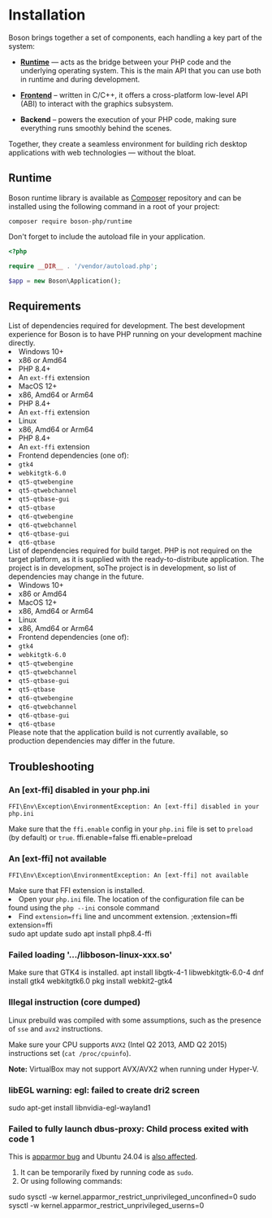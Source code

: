 # Installation

<show-structure for="chapter" depth="2"/>

Boson brings together a set of components, each handling a key part of the system:

- [**Runtime**](https://github.com/BosonPHP/Runtime) — acts as the bridge between your PHP code 
  and the underlying operating system. This is the main API that you can use both in runtime and 
  during development.

- [**Frontend**](https://github.com/BosonPHP/Frontend) – written in C/C++, it offers a cross-platform 
  low-level API (ABI) to interact with the graphics subsystem.

- <tooltip term="TODO">**Backend** – powers the execution of your PHP code, making sure everything 
  runs smoothly behind the scenes.</tooltip>

Together, they create a seamless environment for building rich desktop applications with 
web technologies — without the bloat.


## Runtime

Boson runtime library is available as [Composer](https://getcomposer.org/doc/)
repository and can be installed using the following command in a root of your
project:

```shell
composer require boson-php/runtime
```

Don't forget to include the autoload file in your application.

```php
<?php

require __DIR__ . '/vendor/autoload.php';

$app = new Boson\Application();
```


## Requirements

<tabs>
    <tab title="Development">
        List of dependencies required for development.
        <tip>
        The best development experience for Boson is to 
        have PHP running on your development machine directly.
        </tip>
        <tabs>
            <tab title="Windows">
                <list>
                    <li>Windows 10+</li>
                    <li>x86 or Amd64</li>
                    <li>PHP 8.4+
                        <list>
                            <li>An <code>ext-ffi</code> extension</li>
                        </list>
                    </li>
                </list>
            </tab>
            <tab title="MacOS">
                <list>
                    <li>MacOS 12+</li>
                    <li>x86, Amd64 or Arm64</li>
                    <li>PHP 8.4+
                        <list>
                            <li>An <code>ext-ffi</code> extension</li>
                        </list>
                    </li>
                </list>
            </tab>
            <tab title="Linux">
                <list>
                    <li>Linux</li>
                    <li>x86, Amd64 or Arm64</li>
                    <li>PHP 8.4+
                        <list>
                            <li>An <code>ext-ffi</code> extension</li>
                        </list>
                    </li>
                    <li>Frontend dependencies (one of):
                        <tabs>
                        <tab title="GTK 4">
                            <list>
                                <li><code>gtk4</code></li>
                                <li><code>webkitgtk-6.0</code></li>
                            </list>
                        </tab>
                        <tab title="QT 5">
                            <list>
                                <li><code>qt5-qtwebengine</code></li>
                                <li><code>qt5-qtwebchannel</code></li>
                                <li><code>qt5-qtbase-gui</code></li>
                                <li><code>qt5-qtbase</code></li>
                            </list>
                        </tab>
                        <tab title="QT6">
                            <list>
                                <li><code>qt6-qtwebengine</code></li>
                                <li><code>qt6-qtwebchannel</code></li>
                                <li><code>qt6-qtbase-gui</code></li>
                                <li><code>qt6-qtbase</code></li>
                            </list>
                        </tab>
                        </tabs>
                    </li>
                </list>
            </tab>
        </tabs>
    </tab>
    <tab title="Production">
        List of dependencies required for build target.
        <tip>
        PHP is not required on the target platform, as it is 
        supplied with the ready-to-distribute application.
        </tip>
        <warning>
        The project is in development, soThe project is in development, so 
        list of dependencies may change in the future.
        </warning>
        <tabs>
            <tab title="Windows">
                <list>
                    <li>Windows 10+</li>
                    <li>x86 or Amd64</li>
                </list>
            </tab>
            <tab title="MacOS">
                <list>
                    <li>MacOS 12+</li>
                    <li>x86, Amd64 or Arm64</li>
                </list>
            </tab>
            <tab title="Linux">
                <list>
                    <li>Linux</li>
                    <li>x86, Amd64 or Arm64</li>
                    <li>Frontend dependencies (one of):
                        <tabs>
                        <tab title="GTK 4">
                            <list>
                                <li><code>gtk4</code></li>
                                <li><code>webkitgtk-6.0</code></li>
                            </list>
                        </tab>
                        <tab title="QT 5">
                            <list>
                                <li><code>qt5-qtwebengine</code></li>
                                <li><code>qt5-qtwebchannel</code></li>
                                <li><code>qt5-qtbase-gui</code></li>
                                <li><code>qt5-qtbase</code></li>
                            </list>
                        </tab>
                        <tab title="QT6">
                            <list>
                                <li><code>qt6-qtwebengine</code></li>
                                <li><code>qt6-qtwebchannel</code></li>
                                <li><code>qt6-qtbase-gui</code></li>
                                <li><code>qt6-qtbase</code></li>
                            </list>
                        </tab>
                        </tabs>
                    </li>
                </list>
            </tab>
        </tabs>
    </tab>
</tabs>

<warning>
Please note that the application build is not currently available, 
so production dependencies may differ in the future.
</warning>


## Troubleshooting

### An [ext-ffi] disabled in your php.ini

```shell
FFI\Env\Exception\EnvironmentException: An [ext-ffi] disabled in your php.ini
```

<note>
Make sure that the <code>ffi.enable</code> config in your <code>php.ini</code> 
file is set to <code>preload</code> (by default) or <code>true</code>.

<compare>
<code-block lang="ini">
ffi.enable=false
</code-block>
<code-block lang="ini">
ffi.enable=preload
</code-block>
</compare>
</note>

### An [ext-ffi] not available

```shell
FFI\Env\Exception\EnvironmentException: An [ext-ffi] not available
```

<note>
Make sure that FFI extension is installed.

<tabs>
<tab title="Windows">
  <list>
    <li>
      Open your <code>php.ini</code> file.
      <tip>The location of the configuration file can be found using the <code>php --ini</code> console command</tip>
    </li>
    <li>
      Find <code>extension=ffi</code> line and uncomment extension.
      <compare>
      <code-block lang="ini">
      ;extension=ffi
      </code-block>
      <code-block lang="ini">
      extension=ffi
      </code-block>
      </compare>
    </li>
  </list>
</tab>
<tab title="Linux (Debian)">
<code-block lang="bash">
sudo apt update
sudo apt install php8.4-ffi
</code-block>
</tab>
</tabs>
</note>


### Failed loading '.../libboson-linux-xxx.so'

<note>
Make sure that GTK4 is installed.
<tabs>
<tab title="Linux (Debian)">
<code-block lang="bash">
apt install libgtk-4-1 libwebkitgtk-6.0-4
</code-block>
</tab>
<tab title="Linux (Fedora)">
<code-block lang="bash">
dnf install gtk4 webkitgtk6.0
</code-block>
</tab>
<tab title="Linux (FreeBSD)">
<code-block lang="bash">
pkg install webkit2-gtk4
</code-block>
</tab>
</tabs>
</note>

### Illegal instruction (core dumped)

Linux prebuild was compiled with some assumptions, such as the presence of 
<code>sse</code> and <code>avx2</code> instructions.

<note>
Make sure your CPU supports <code>AVX2</code> (Intel Q2 2013, AMD Q2 2015) 
instructions set (<code>cat /proc/cpuinfo</code>).

<b>Note:</b> VirtualBox may not support AVX/AVX2 when running under Hyper-V.
</note>

### libEGL warning: egl: failed to create dri2 screen

<note>
sudo apt-get install libnvidia-egl-wayland1
</note>

### Failed to fully launch dbus-proxy: Child process exited with code 1

<note>
This is <a href="https://bugs.launchpad.net/apparmor/+bug/2046844">apparmor bug</a> and
Ubuntu 24.04 is <a href="https://bugs.launchpad.net/ubuntu/+source/apparmor/+bug/2060810">also affected</a>.

1) It can be temporarily fixed by running code as <code>sudo</code>.
2) Or using following commands:
<code-block lang="bash">
sudo sysctl -w kernel.apparmor_restrict_unprivileged_unconfined=0
sudo sysctl -w kernel.apparmor_restrict_unprivileged_userns=0
</code-block>
</note>